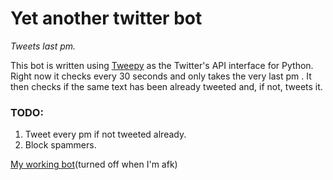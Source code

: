 # Yet another twitter bot
*Tweets last pm.*

This bot is written using [Tweepy](http://www.tweepy.org/) as the Twitter's API interface for Python.
Right now it checks every 30 seconds and only takes the very last pm . It then checks if the same text has been already tweeted and, if not, tweets it.

### TODO:
1. Tweet every pm if not tweeted already.
2. Block spammers.

[My working bot](https://twitter.com/retard0_bot)(turned off when I'm afk)
